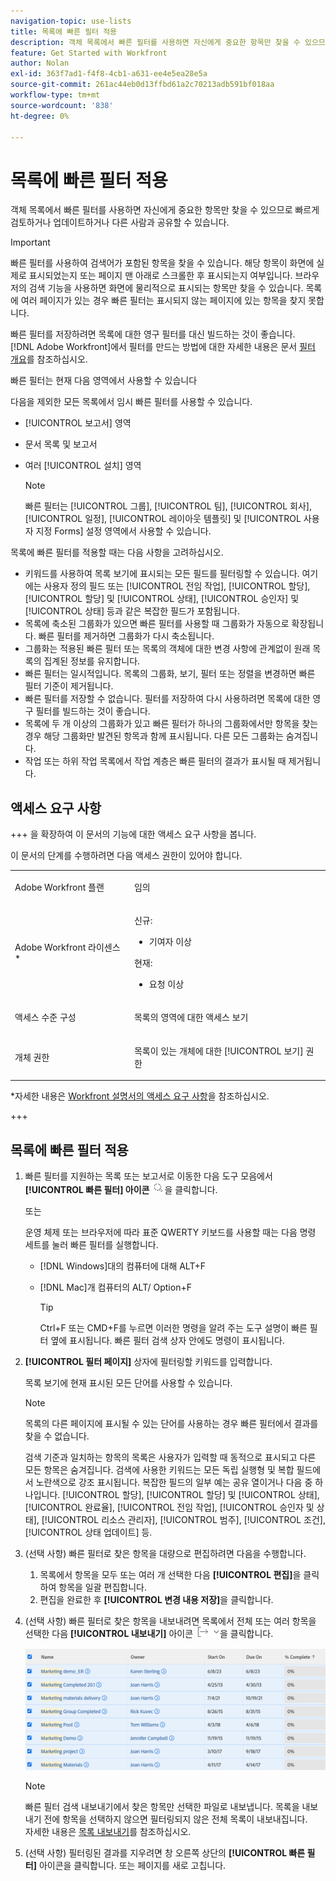 ```yaml
---
navigation-topic: use-lists
title: 목록에 빠른 필터 적용
description: 객체 목록에서 빠른 필터를 사용하면 자신에게 중요한 항목만 찾을 수 있으므로 빠르게 검토하거나 업데이트하거나 다른 사람과 공유할 수 있습니다.
feature: Get Started with Workfront
author: Nolan
exl-id: 363f7ad1-f4f8-4cb1-a631-ee4e5ea28e5a
source-git-commit: 261ac44eb0d13ffbd61a2c70213adb591bf018aa
workflow-type: tm+mt
source-wordcount: '838'
ht-degree: 0%

---
```


# 목록에 빠른 필터 적용

<!--Audited:11/2024-->

객체 목록에서 빠른 필터를 사용하면 자신에게 중요한 항목만 찾을 수 있으므로 빠르게 검토하거나 업데이트하거나 다른 사람과 공유할 수 있습니다.

>[!IMPORTANT]
>
>빠른 필터를 사용하여 검색어가 포함된 항목을 찾을 수 있습니다. 해당 항목이 화면에 실제로 표시되었는지 또는 페이지 맨 아래로 스크롤한 후 표시되는지 여부입니다. 브라우저의 검색 기능을 사용하면 화면에 물리적으로 표시되는 항목만 찾을 수 있습니다. 목록에 여러 페이지가 있는 경우 빠른 필터는 표시되지 않는 페이지에 있는 항목을 찾지 못합니다.

빠른 필터를 저장하려면 목록에 대한 영구 필터를 대신 빌드하는 것이 좋습니다.\
[!DNL Adobe Workfront]에서 필터를 만드는 방법에 대한 자세한 내용은 문서 [필터 개요](../../../reports-and-dashboards/reports/reporting-elements/filters-overview.md)를 참조하십시오.

빠른 필터는 현재 다음 영역에서 사용할 수 있습니다


다음을 제외한 모든 목록에서 임시 빠른 필터를 사용할 수 있습니다.

* [!UICONTROL 보고서] 영역
* 문서 목록 및 보고서
* 여러 [!UICONTROL 설치] 영역

  >[!NOTE]
  >
  >빠른 필터는 [!UICONTROL 그룹], [!UICONTROL 팀], [!UICONTROL 회사], [!UICONTROL 일정], [!UICONTROL 레이아웃 템플릿] 및 [!UICONTROL 사용자 지정 Forms] 설정 영역에서 사용할 수 있습니다.


목록에 빠른 필터를 적용할 때는 다음 사항을 고려하십시오.

* 키워드를 사용하여 목록 보기에 표시되는 모든 필드를 필터링할 수 있습니다. 여기에는 사용자 정의 필드 또는 [!UICONTROL 전임 작업], [!UICONTROL 할당], [!UICONTROL 할당] 및 [!UICONTROL 상태], [!UICONTROL 승인자] 및 [!UICONTROL 상태] 등과 같은 복잡한 필드가 포함됩니다.
* 목록에 축소된 그룹화가 있으면 빠른 필터를 사용할 때 그룹화가 자동으로 확장됩니다. 빠른 필터를 제거하면 그룹화가 다시 축소됩니다.
* 그룹화는 적용된 빠른 필터 또는 목록의 객체에 대한 변경 사항에 관계없이 원래 목록의 집계된 정보를 유지합니다.
* 빠른 필터는 일시적입니다. 목록의 그룹화, 보기, 필터 또는 정렬을 변경하면 빠른 필터 기준이 제거됩니다.
* 빠른 필터를 저장할 수 없습니다. 필터를 저장하여 다시 사용하려면 목록에 대한 영구 필터를 빌드하는 것이 좋습니다.
* 목록에 두 개 이상의 그룹화가 있고 빠른 필터가 하나의 그룹화에서만 항목을 찾는 경우 해당 그룹화만 발견된 항목과 함께 표시됩니다. 다른 모든 그룹화는 숨겨집니다.
* 작업 또는 하위 작업 목록에서 작업 계층은 빠른 필터의 결과가 표시될 때 제거됩니다.

## 액세스 요구 사항

+++ 을 확장하여 이 문서의 기능에 대한 액세스 요구 사항을 봅니다.

이 문서의 단계를 수행하려면 다음 액세스 권한이 있어야 합니다.

<table style="table-layout:auto"> 
 <col> 
 <col> 
 <tbody> 
  <tr> 
   <td role="rowheader">Adobe Workfront 플랜</td> 
   <td> <p>임의</p> </td> 
  </tr> 
  <tr> 
   <td role="rowheader">Adobe Workfront 라이센스*</td> 
   <td> 
    <p>신규:</p>
   <ul><li><p>기여자 이상 </p></li>
   </ul>

<p>현재:</p>
   <ul><li><p>요청 이상</p></li>
    </ul></td> 
  </tr> 
  <tr> 
   <td role="rowheader">액세스 수준 구성</td> 
   <td> <p>목록의 영역에 대한 액세스 보기</p></td> 
  </tr> 
  <tr> 
   <td role="rowheader">개체 권한</td> 
   <td> <p>목록이 있는 개체에 대한 [!UICONTROL 보기] 권한</p>  </td> 
  </tr> 
 </tbody> 
</table>

*자세한 내용은 [Workfront 설명서의 액세스 요구 사항](/help/quicksilver/administration-and-setup/add-users/access-levels-and-object-permissions/access-level-requirements-in-documentation.md)을 참조하십시오.

+++


## 목록에 빠른 필터 적용

1. 빠른 필터를 지원하는 목록 또는 보고서로 이동한 다음 도구 모음에서 **[!UICONTROL 빠른 필터] 아이콘** ![](assets/qs-quick-filter-icon.png)을 클릭합니다.

   또는

   운영 체제 또는 브라우저에 따라 표준 QWERTY 키보드를 사용할 때는 다음 명령 세트를 눌러 빠른 필터를 실행합니다.

   * [!DNL Windows]대의 컴퓨터에 대해 ALT+F
   * [!DNL Mac]개 컴퓨터의 ALT/ Option+F

     >[!TIP]
     >
     >Ctrl+F 또는 CMD+F를 누르면 이러한 명령을 알려 주는 도구 설명이 빠른 필터 옆에 표시됩니다. 빠른 필터 검색 상자 안에도 명령이 표시됩니다.

1. **[!UICONTROL 필터 페이지]** 상자에 필터링할 키워드를 입력합니다.

   목록 보기에 현재 표시된 모든 단어를 사용할 수 있습니다.

   >[!NOTE]
   >
   >목록의 다른 페이지에 표시될 수 있는 단어를 사용하는 경우 빠른 필터에서 결과를 찾을 수 없습니다.

   검색 기준과 일치하는 항목의 목록은 사용자가 입력할 때 동적으로 표시되고 다른 모든 항목은 숨겨집니다. 검색에 사용한 키워드는 모든 독립 실행형 및 복합 필드에서 노란색으로 강조 표시됩니다. 복잡한 필드의 일부 예는 공유 열이거나 다음 중 하나입니다. [!UICONTROL 할당], [!UICONTROL 할당] 및 [!UICONTROL 상태], [!UICONTROL 완료율], [!UICONTROL 전임 작업], [!UICONTROL 승인자 및 상태], [!UICONTROL 리소스 관리자], [!UICONTROL 범주], [!UICONTROL 조건], [!UICONTROL 상태 업데이트] 등.

1. (선택 사항) 빠른 필터로 찾은 항목을 대량으로 편집하려면 다음을 수행합니다.

   1. 목록에서 항목을 모두 또는 여러 개 선택한 다음 **[!UICONTROL 편집]**&#x200B;을 클릭하여 항목을 일괄 편집합니다.
   1. 편집을 완료한 후 **[!UICONTROL 변경 내용 저장]**&#x200B;을 클릭합니다.

1. (선택 사항) 빠른 필터로 찾은 항목을 내보내려면 목록에서 전체 또는 여러 항목을 선택한 다음 **[!UICONTROL 내보내기]** 아이콘 ![](assets/export.png)을 클릭합니다.

   ![select_all_projects_with_highlight__1_.png](assets/select-all-projects-with-highlight--1--350x173.png)

   >[!NOTE]
   >
   >빠른 필터 검색 내보내기에서 찾은 항목만 선택한 파일로 내보냅니다. 목록을 내보내기 전에 항목을 선택하지 않으면 필터링되지 않은 전체 목록이 내보내집니다.\
   >자세한 내용은 [목록 내보내기](../../../workfront-basics/navigate-workfront/use-lists/export-lists.md)를 참조하십시오.

1. (선택 사항) 필터링된 결과를 지우려면 창 오른쪽 상단의 **[!UICONTROL 빠른 필터]** 아이콘을 클릭합니다.
또는
페이지를 새로 고칩니다.
